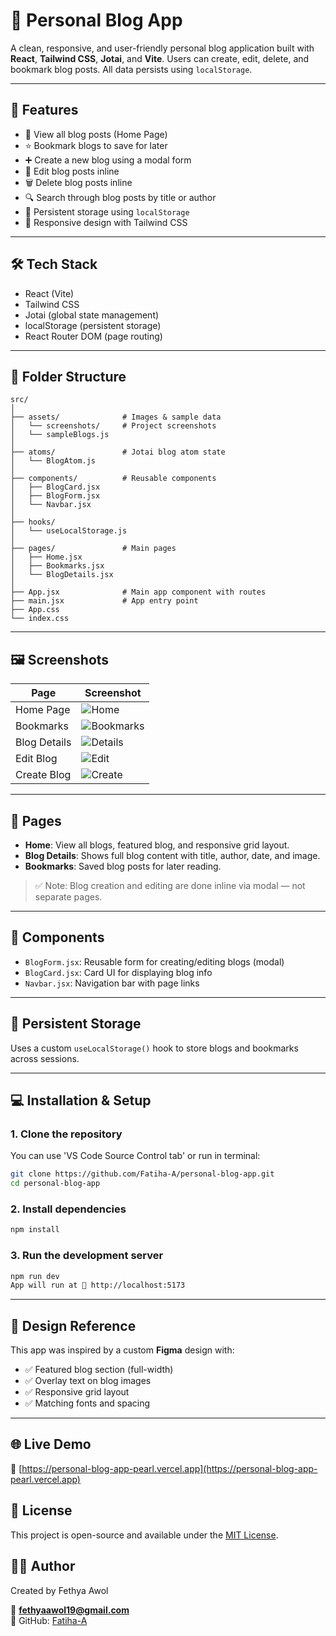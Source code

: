 # 📝 Personal Blog App

A clean, responsive, and user-friendly personal blog application built with **React**, **Tailwind CSS**, **Jotai**, and **Vite**. Users can create, edit, delete, and bookmark blog posts. All data persists using `localStorage`.

---

## 🚀 Features

- 📰 View all blog posts (Home Page)
- ⭐ Bookmark blogs to save for later
- ➕ Create a new blog using a modal form
- 📝 Edit blog posts inline
- 🗑️ Delete blog posts inline
- 🔍 Search through blog posts by title or author
- 💾 Persistent storage using `localStorage`
- 🎨 Responsive design with Tailwind CSS

---

## 🛠️ Tech Stack

- React (Vite)
- Tailwind CSS
- Jotai (global state management)
- localStorage (persistent storage)
- React Router DOM (page routing)

---

## 📁 Folder Structure

```
src/
│
├── assets/              # Images & sample data
│   └── screenshots/     # Project screenshots
│   └── sampleBlogs.js
│
├── atoms/               # Jotai blog atom state
│   └── BlogAtom.js
│
├── components/          # Reusable components
│   ├── BlogCard.jsx
│   ├── BlogForm.jsx
│   └── Navbar.jsx
│
├── hooks/
│   └── useLocalStorage.js
│
├── pages/               # Main pages
│   ├── Home.jsx
│   ├── Bookmarks.jsx
│   └── BlogDetails.jsx
│
├── App.jsx              # Main app component with routes
├── main.jsx             # App entry point
├── App.css
└── index.css
```

---

## 🖼️ Screenshots

| Page         | Screenshot                                                                                                          |
| ------------ | ------------------------------------------------------------------------------------------------------------------- |
| Home Page    | ![Home](https://github.com/Fatiha-A/personal-blog-app/blob/main/src/assets/screenshots/HomePage.png?raw=true)       |
| Bookmarks    | ![Bookmarks](https://github.com/Fatiha-A/personal-blog-app/blob/main/src/assets/screenshots/Bookmarks.png?raw=true) |
| Blog Details | ![Details](https://github.com/Fatiha-A/personal-blog-app/blob/main/src/assets/screenshots/DetailPage.png?raw=true)  |
| Edit Blog    | ![Edit](https://github.com/Fatiha-A/personal-blog-app/blob/main/src/assets/screenshots/Edit.png?raw=true)           |
| Create Blog  | ![Create](https://github.com/Fatiha-A/personal-blog-app/blob/main/src/assets/screenshots/Create.png?raw=true)       |

---

## 🧭 Pages

- **Home**: View all blogs, featured blog, and responsive grid layout.
- **Blog Details**: Shows full blog content with title, author, date, and image.
- **Bookmarks**: Saved blog posts for later reading.

> ✅ Note: Blog creation and editing are done inline via modal — not separate pages.

---

## 🧩 Components

- `BlogForm.jsx`: Reusable form for creating/editing blogs (modal)
- `BlogCard.jsx`: Card UI for displaying blog info
- `Navbar.jsx`: Navigation bar with page links

---

## 💾 Persistent Storage

Uses a custom `useLocalStorage()` hook to store blogs and bookmarks across sessions.

---

## 💻 Installation & Setup

### 1. Clone the repository

You can use 'VS Code Source Control tab' or run in terminal:

```bash
git clone https://github.com/Fatiha-A/personal-blog-app.git
cd personal-blog-app
```

### 2. Install dependencies

```bash
npm install
```

### 3. Run the development server

```bash
npm run dev
App will run at 🔗 http://localhost:5173
```

---

## 🎨 Design Reference

This app was inspired by a custom **Figma** design with:

- ✅ Featured blog section (full-width)
- ✅ Overlay text on blog images
- ✅ Responsive grid layout
- ✅ Matching fonts and spacing

---

## 🌐 Live Demo

🔗 [https://personal-blog-app-pearl.vercel.app](https://personal-blog-app-pearl.vercel.app)

## 📄 License

This project is open-source and available under the [MIT License](LICENSE).

## 👩‍💻 Author

Created by Fethya Awol

📧 **fethyaawol19@gmail.com**  
🔗 GitHub: [Fatiha-A](https://github.com/Fatiha-A)
